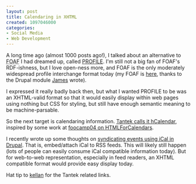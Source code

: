 ```yaml
--- 
layout: post
title: Calendaring in XHTML
created: 1097046000
categories: 
- Social Media
- Web Development
---
```


<p>A long time ago (almost 1000 posts ago!), I talked about an alternative to <acronym title="Fried Of A Friend">FOAF</acronym> I had dreamed up, called <a href="http://www.bmannconsulting.com/node/442" title="Profile Reveals Origins, Interests, Likes, Etc.">PROFILE</a>. I'm still not a big fan of FOAF's RDF-ishness, but I love open-ness more, and FOAF is the only moderately widespread profile interchange format today (my FOAF is <a href="http://www.bmannconsulting.com/foaf/1">here</a>, thanks to the Drupal module <a href="http://www.walkah.net">James</a> wrote).</p>

<p>I expressed it really badly back then, but what I wanted PROFILE to be was an XHTML-valid format so that it would easily display within web pages using nothing but CSS for styling, but still have enough semantic meaning to be machine-parsable.</p>

<p>So the next target is calendaring information. <a href="http://tantek.com/log/2004/09.html#hcalendar">Tantek calls it hCalendar</a>, inspired by some work at <a href="http://wiki.oreillynet.com/foocamp04/index.cgi?HTMLForCalendars">foocamp04 on HTMLForCalendars</a>.</p>

<p>I recently wrote up some thoughts on <a href="http://dev.bryght.com/cgi-bin/trac.cgi/wiki/EventiCalModule">syndicating events using iCal in Drupal</a>. That is, embed/attach iCal to RSS feeds. This will likely still happen (lots of people can easily consume iCal compatible information today). But for web-to-web representation, especially in feed readers, an XHTML compatible format would provide easy display today.</p>

<p>Hat tip to <a href="http://www.laughingmeme.org">kellan</a> for the Tantek related links.</p>
